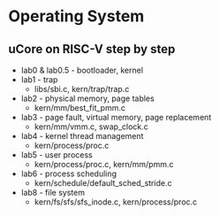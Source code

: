 # Operating System
## uCore on RISC-V step by step

- lab0 & lab0.5 - bootloader, kernel
- lab1 - trap
  - libs/sbi.c, kern/trap/trap.c
- lab2 - physical memory, page tables
  - kern/mm/best\_fit\_pmm.c
- lab3 - page fault, virtual memory, page replacement
  - kern/mm/vmm.c, swap_clock.c
- lab4 - kernel thread management
  - kern/process/proc.c
- lab5 - user process
  - kern/process/proc.c, kern/mm/pmm.c
- lab6 - process scheduling
  - kern/schedule/default\_sched_stride.c
- lab8 - file system
  - kern/fs/sfs/sfs_inode.c, kern/process/proc.c
